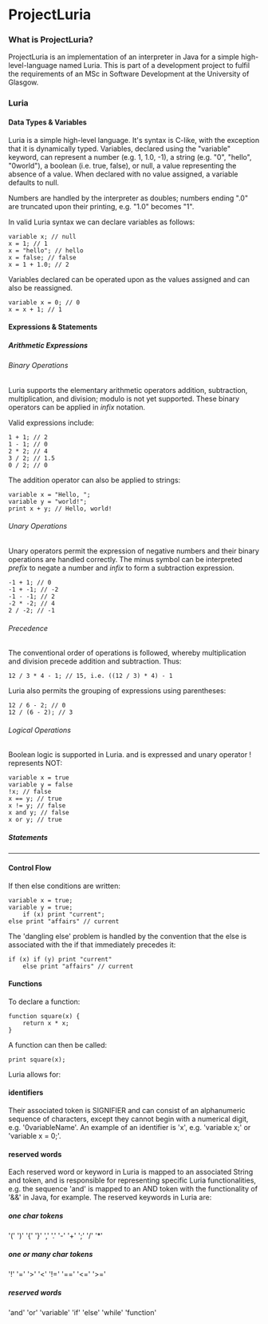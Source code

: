 # ProjectLuria
### What is ProjectLuria?
ProjectLuria is an implementation of an interpreter in Java for a simple high-level-language named Luria. This is part of a development project to fulfil the requirements of an MSc in Software Development at the University of Glasgow.
### Luria
#### Data Types & Variables
Luria is a simple high-level language. It's syntax is C-like, with the exception that it is dynamically typed. Variables, declared using the "variable" keyword, can represent a number (e.g. 1, 1.0, -1), a string (e.g. "0", "hello", "0world"), a boolean (i.e. true, false), or null, a value representing the absence of a value. When declared with no value assigned, a variable defaults to null.

Numbers are handled by the interpreter as doubles; numbers ending ".0" are truncated upon their printing, e.g. "1.0" becomes "1".

In valid Luria syntax we can declare variables as follows:

    variable x; // null
    x = 1; // 1
    x = "hello"; // hello
    x = false; // false
    x = 1 + 1.0; // 2

Variables declared can be operated upon as the values assigned and can also be reassigned.

    variable x = 0; // 0
    x = x + 1; // 1
    
#### Expressions & Statements
##### Arithmetic Expressions
###### Binary Operations
Luria supports the elementary arithmetic operators addition, subtraction, multiplication, and division; modulo is not yet supported. These binary operators can be applied in *infix* notation. 

Valid expressions include:

    1 + 1; // 2
    1 - 1; // 0
    2 * 2; // 4
    3 / 2; // 1.5
    0 / 2; // 0

The addition operator can also be applied to strings:

    variable x = "Hello, ";
    variable y = "world!";
    print x + y; // Hello, world!

###### Unary Operations
Unary operators permit the expression of negative numbers and their binary operations are handled correctly. The minus symbol can be interpreted *prefix* to negate a number and *infix* to form a subtraction expression.

    -1 + 1; // 0
    -1 + -1; // -2
    -1 - -1; // 2
    -2 * -2; // 4
    2 / -2; // -1

###### Precedence
The conventional order of operations is followed, whereby multiplication and division precede addition and subtraction. Thus:

    12 / 3 * 4 - 1; // 15, i.e. ((12 / 3) * 4) - 1

Luria also permits the grouping of expressions using parentheses:

    12 / 6 - 2; // 0
    12 / (6 - 2); // 3

###### Logical Operations
Boolean logic is supported in Luria. and is expressed and unary operator ! represents NOT:

    variable x = true
    variable y = false
    !x; // false
    x == y; // true
    x != y; // false
    x and y; // false
    x or y; // true

##### Statements

---

#### Control Flow
If then else conditions are written:

    variable x = true;
    variable y = true;
        if (x) print "current";
    else print "affairs" // current

The 'dangling else' problem is handled by the convention that the else is associated with the if that immediately precedes it:

    if (x) if (y) print "current"
        else print "affairs" // current

#### Functions
To declare a function:

    function square(x) {
        return x * x;
    }

A function can then be called:

    print square(x);

Luria allows for:
#### identifiers
Their associated token is SIGNIFIER and can consist of an alphanumeric sequence of characters, except they cannot begin with a numerical digit, e.g. '0variableName'. An example of an identifier is 'x', e.g. 'variable x;' or 'variable x = 0;'.
#### reserved words
Each reserved word or keyword in Luria is mapped to an associated String and token, and is responsible for representing specific Luria functionalities, e.g. the sequence 'and' is mapped to an AND token with the functionality of '&&' in Java, for example. The reserved keywords in Luria are:
##### one char tokens
'('   ')'   '{'   '}'   ','   '.'   '-'   '+'   ';'   '/'   '*'
##### one or many char tokens
'!'   '='   '>'   '<'   '!='   '=='   '<='   '>='
##### reserved words
'and'
'or'
'variable'
'if'
'else'
'while'
'function'
